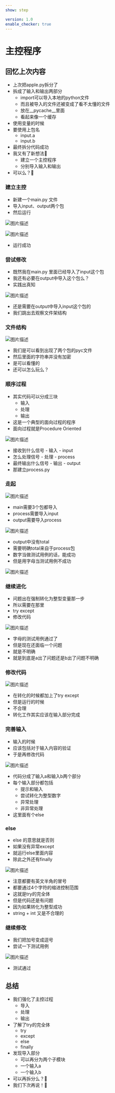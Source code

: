 ```yaml
---
show: step

version: 1.0
enable_checker: true
---
```


# 主控程序

## 回忆上次内容

- 上次把apple.py拆分了
- 拆成了输入和输出两部分
	- import可以导入本地的python文件
	- 而且被导入的文件还被变成了看不太懂的文件
	- 放在__pycache__里面
	- 看起来像一个缓存
- 使用变量的时候
- 要使用上包名
	- input.a
	- input.b
- 最终拆分代码成功
- 我又有了新想法🤪
	- 建立一个主控程序
	- 分别导入输入和输出
- 可以么？🤔

### 建立主控

- 新建一个main.py 文件
- 导入input、output两个包
- 然后运行

![图片描述](https://doc.shiyanlou.com/courses/uid1190679-20210816-1629054023405)

![图片描述](https://doc.shiyanlou.com/courses/uid1190679-20210816-1629054083714)

- 运行成功

### 尝试修改
- 既然我在main.py 里面已经导入了input这个包
- 我还有必要在output中导入这个包么？
- 实践出真知

![图片描述](https://doc.shiyanlou.com/courses/uid1190679-20210816-1629054182538)

- 还是需要在output中导入input这个包的
- 我们跳出去观察文件架结构

### 文件结构

![图片描述](https://doc.shiyanlou.com/courses/uid1190679-20210816-1629054324327)

- 我们是可以看到出现了两个包的pyc文件
- 然后里面的字符串并没有加密
- 是可以看懂的
- 还可以怎么玩么？

### 顺序过程
- 其实代码可以分成三块
	- 输入
	- 处理
	- 输出
- 这是一个典型的面向过程的程序
- 面向过程就是Procedure Oriented

![图片描述](https://doc.shiyanlou.com/courses/uid1190679-20210816-1629054611474)

- 接收到什么信号 - 输入 - input
- 怎么处理信号 - 处理 - process
- 最终输出什么信号 - 输出 - output
- 那建立process.py

### 走起

![图片描述](https://doc.shiyanlou.com/courses/uid1190679-20210816-1629055075204)

- main需要3个包都导入
- process需要导入input
- output需要导入process

![图片描述](https://doc.shiyanlou.com/courses/uid1190679-20210816-1629055177742)

- output中没有total
- 需要明确total来自于process包
- 数字当做测试用例的话，能成功
- 但是用字母当测试用例不成功

![图片描述](https://doc.shiyanlou.com/courses/uid1190679-20210816-1629055306752)

### 继续进化
- 问题出在强制转化为整型变量那一步
- 所以需要在那里
- try except
- 修改代码

![图片描述](https://doc.shiyanlou.com/courses/uid1190679-20210816-1629055779776)

- 字母的测试用例通过了
- 但是现在还面临一个问题
- 就是不明确
- 就是到底是a出了问题还是b出了问题不明确

### 修改代码
![图片描述](https://doc.shiyanlou.com/courses/uid1190679-20210816-1629056292825)

- 在转化的时候都加上了try except
- 但是运行的时候
- 不合理
- 转化工作其实应该在输入部分完成

### 完善输入
- 输入的时候
- 应该包括对于输入内容的验证
- 于是再修改代码

![图片描述](https://doc.shiyanlou.com/courses/uid1190679-20210816-1629057083554)

- 代码分成了输入a和输入b两个部分
- 每个输入部分都包括
	- 提示和输入
	- 尝试转化为整型数字
	- 异常处理
	- 非异常处理
- 这里面有个else

### else
- else 的意思就是否则
- 如果没有异常except 
- 就运行else里面内容
- 除此之外还有finally

![图片描述](https://doc.shiyanlou.com/courses/uid1190679-20210816-1629057399059)

- 注意都要有英文半角的冒号
- 都要通过4个字符的缩进控制范围
- 这就是try的完全体
- 但是代码还是有问题
- 因为如果转化为整型成功
- string + int 又是不合理的

### 继续修改

- 我们把加号变成逗号
- 尝试一下测试用例

![图片描述](https://doc.shiyanlou.com/courses/uid1190679-20210816-1629072493113)

- 测试通过

## 总结
- 我们强化了主控过程
	- 导入
	- 处理
	- 输出
- 了解了try的完全体
	- try
	- except
	- else
	- finally
- 发现导入部分
	- 可以再分为两个子模块
	- 一个输入a
	- 一个输入b
- 可以再拆分么？🤔
- 我们下次再说！👋